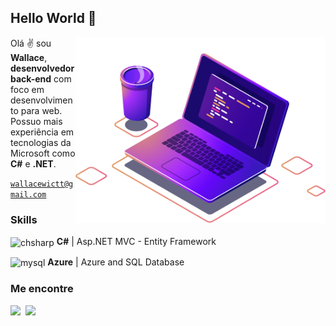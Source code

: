 ## Hello World :tophat:
<img src="image/computer-illustration.png" min-width="400px" max-width="400px" width="400px" align="right" alt="computer illustration">

<p align="left">
    Olá ✌️ sou <strong>Wallace</strong>, <strong>desenvolvedor back-end</strong> com foco em desenvolvimento para web. Possuo mais experiência em tecnologias da Microsoft como <strong>C#</strong> e <strong>.NET</strong>.
</p>

<code>wallacewictt@gmail.com</code>

### Skills
<!-- https://devicon.dev -->
<p align="left">
    <img align="center" alt="chsharp" height="20" width="30" src="https://cdn.jsdelivr.net/gh/devicons/devicon/icons/csharp/csharp-original.svg">
    <strong>C#</strong> | Asp.NET MVC - Entity Framework
</p>

<p align="left">
    <img align="center" alt="mysql" height="20" width="30" src="https://cdn.jsdelivr.net/gh/devicons/devicon/icons/azure/azure-original.svg">
    <strong>Azure</strong> | Azure and SQL Database
</p>

### Me encontre

<div>
  <a href="https://www.linkedin.com/in/wallacewi/" target="_blank"><img src="https://img.shields.io/badge/-LinkedIn-%230077B5?style=for-the-badge&logo=linkedin&logoColor=white" target="_blank"></a>&nbsp;
  <a href="https://medium.com/@wicode" target="_blank"><img src="https://img.shields.io/badge/Medium-12100E?style=for-the-badge&logo=medium&logoColor=white" target="_blank"></a>&nbsp;
</div>